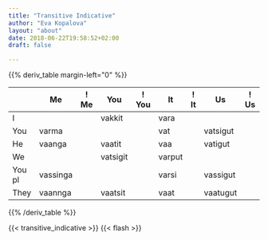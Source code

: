 ```yaml
---
title: "Transitive Indicative"
author: "Eva Kopalova"
layout: "about"
date: 2018-06-22T19:58:52+02:00
draft: false

---
```


{{% deriv_table margin-left="0" %}}

|      |  Me    |! Me   |You      |! You    |It     |! It  |Us      |! Us     |You pl  |! You pl | Them    |! Them|
|----- |------- |------ |-------- |-------- |------ |----- |------- |-------- |------- |-------  |-------- | -----|
|I     |        |       |vakkit   |         |vara   |      |        |         |vassi   |nngilassi|vakka    |         |
|You   |varma   |       |         |         |vat    |      |vatsigut|         |        |         |vatit    |         |
|He    |vaanga  |       |vaatit   |         |vaa    |      |vatigut |         |vassi   |         |vai      |         |
|We    |        |       |vatsigit |         |varput |      |        |         |vassi   |         |vavut    |nngilagut|
|You pl|vassinga|       |         |         |varsi  |      |vassigut|         |        |         |vasi     |         |
|They  |vaannga |       |vaatsit  |         |vaat   |      |vaatugut|         |vaasi   |         |vaat     |         |
{{% /deriv_table %}}

{{< transitive_indicative >}}
{{< flash >}}
